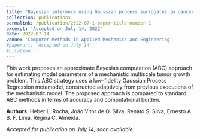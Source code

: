 ```yaml
---
title: "Bayesian inference using Gaussian process surrogates in cancer modeling"
collection: publications
permalink: /publication/2022-07-1-paper-title-number-1
excerpt: 'Accepted on July 14, 2022'
date: 2022-07-14
venue: 'Computer Methods in Applied Mechanics and Engineering'
#paperurl: 'Accepted on July 14'
#citation: ''
---
```

This work proposes an approximate Bayesian computation (ABC) approach for estimating model parameters of a mechanistic multiscale tumor growth problem. This ABC strategy uses a low-fidelity Gaussian Process Regression metamodel, constructed adaptively from previous executions of the mechanistic model. The proposed approach is compared to standard ABC methods in terms of accuracy and computational burden. 

**Authors**: Heber L. Rocha, João Vitor de O. Silva, Renato S. Silva, Ernesto A. B. F. Lima, Regina C. Almeida.

*Accepted for publication on July 14, soon available.*


